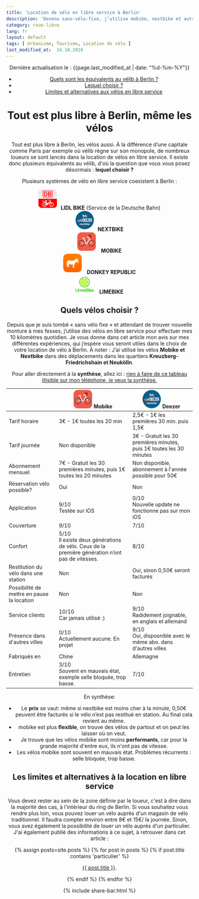 ```yaml
---
title: 'Location de vélo en libre service à Berlin'
description: 'Devenu sans-vélo-fixe, j’utilise mobike, nextbike et autres vélos en libre service pour me déplacer dans Berlin. Avantages et inconvénients: voici le compte-rendu.'
category: roue-libre
lang: fr
layout: default
tags: [ Urbanisme, Tourisme, Location de vélo ]
last_modified_at:  24.10.2018
---
```



<div class="container blog" align="center">
<p id="">Dernière actualisation le : {{page.last_modified_at | date: "%d-%m-%Y"}}</p>


<ul id="intro">
<li id="plan"><a href="#equivalent">Quels sont les équivalents au vélib à Berlin ?</a></li> 
<li id="plan"><a href="#choisir">Lequel choisir ?</a></li>
<li id="plan"><a href="#limites">Limites et alternatives aux vélos en libre service</a></li>
</ul>

<h1>Tout est plus libre à Berlin, même les vélos</h1>


<p>Tout est plus libre à Berlin, les vélos aussi. À la différence d’une capitale comme Paris par exemple où vélib règne sur son monopole, de nombreux loueurs se sont lancés dans la location de vélos en libre service. Il existe donc plusieurs équivalents au vélib, d'où la question que vous vous posez désormais : <strong>lequel choisir ?</strong></p>

<p id="equivalent">Plusieurs systèmes de vélo en libre service coexistent à Berlin :</p>
<img src="/Images/dblidl.png" alt="db call a bike" width="50" height="50" style="padding-bottom: 5px;padding-right: 10px"><strong>LIDL BIKE</strong> (Service de la Deutsche Bahn)<br/>
<img src="/Images/deezernextbike.png" alt="db call a bike" width="50" height="50" style="padding-bottom: 5px;padding-right: 10px"><strong>NEXTBIKE</strong><br/>
<img src="/Images/mobike.png" alt="db call a bike" width="50" height="50" style="padding-bottom: 5px;padding-right: 10px"> <strong>MOBIKE</strong><br/>
<img src="/Images/donkeyrepublic.png" alt="db call a bike" width="50" height="50" style="padding-bottom: 5px;padding-right: 10px"> <strong>DONKEY REPUBLIC</strong><br/>
<img src="/Images/limebike.png" alt="db call a bike" width="50" height="50" style="padding-right: 10px"> <strong>LIMEBIKE</strong><br/>




<h2 id="choisir">Quels vélos choisir ?</h2>

<p>Depuis que je suis tombé « sans vélo fixe » et attendant de trouver nouvelle monture à mes fesses, j’utilise des vélos en libre service pour effectuer mes 10 kilomètres quotidien. Je vous donne dans cet article mon avis sur mes différentes expériences, qui j’espère vous seront utiles dans le choix de votre location de vélo à Berlin. À noter : J’ai utilisé les vélos <strong>Mobike et Nextbike</strong> dans des déplacements dans les quartiers <strong>Kreuzberg-Friedrichshain et Neukölln</strong>.</p>

<p>Pour aller directement à la <strong>synthèse</strong>, allez ici : <a href="#synthese">rien à faire de ce tableau illisible sur mon téléphone, je veux la synthèse.</a></p>


<table class="table" align="center">
  <thead>
      <tr>
        <th></th>
        <th><img src="/Images/mobike.png" width="50" height="50" alt="db call a bike"> Mobike</th>
        <th><img src="/Images/deezernextbike.png" width="50" height="50" alt="db call a bike"> Deezer</th>
        </tr>
      </thead>


<tbody>
      <tr>
        <td>Tarif horaire</td>
        <td>3€ - 1€ toutes les 20 min</td>
        <td>2,5€ - 1€ les premières 30 min. puis 1,5€</td>
      </tr>

  <tr>
        <td>Tarif journée</td>
        <td>Non disponible</td>
        <td>3€ -  Gratuit les 30 premières minutes, puis 1€ toutes les 30 minutes</td>
      </tr>

  <tr>
        <td>Abonnement mensuel</td>
        <td>7€ - Gratuit les 30 premières minutes, puis 1€ toutes les 20 minutes</td>
        <td>Non disponible, abonnement à l'année possible pour 50€</td>
      </tr>

  <tr>
        <td>Réservation vélo possible?</td>
        <td>Oui</td>
        <td>Non</td>
      </tr>

  <tr>
        <td>Application</td>
        <td>9/10<br>Testée sur iOS</td>
        <td>0/10<br>Nouvelle update ne fonctionne pas sur mon iOS</td>
      </tr>

  <tr>
        <td>Couverture</td>
        <td>9/10</td>
        <td>7/10</td>
      </tr>

  <tr>
        <td>Confort</td>
        <td>5/10<br>Il existe deux générations de vélo. Ceux de la première génération n’ont pas de vitesses.</td>
        <td>8/10</td>
      </tr>

  <tr>
  <td>Restitution du vélo dans une station</td>
        <td>Non</td>
        <td>Oui, sinon 0,50€ seront facturés</td>
      </tr>

  <tr>
        <td>Possibilité de mettre en pause la location</td>
        <td>Non</td>
        <td>Non</td>
      </tr>

  <tr>
        <td>Service clients</td>
        <td>10/10<br>Car jamais utilisé :)</td>
        <td>9/10<br>Radidement joignable, en anglais et allemand</td>
      </tr>

  <tr>
        <td>Présence dans d'autres villes</td>
        <td>0/10<br>Actuellement aucune. En projet</td>
        <td>9/10<br>Oui, disposnible avec le même abo. dans d'autres villes</td>
      </tr>

  <tr>
        <td>Fabriqués en</td>
        <td>Chine</td>
        <td>Allemagne</td>
      </tr>

  <tr>
        <td>Entretien</td>
        <td>3/10<br>Souvent en mauvais état, exemple selle bloquée, trop basse.</td>
        <td>7/10<br></td>
      </tr>


</tbody>
</table>

<p id="synthese">En synthèse: </p>
<ul id="intro">
<li id="plan">Le <strong>prix</strong> se vaut: même si nextbike est moins cher à la minute, 0,50€ peuvent être facturés si le vélo n’est pas restitué en station. Au final cela revient au même.</li>
<li id="plan">mobike est plus <strong>flexible</strong>, on trouve des vélos de partout et on peut les laisser où on veut.</li>
<li id="plan">Je trouve que les vélos mobike sont moins <strong>performants</strong>, car pour la grande majorité d'entre eux, ils n'ont pas de vitesse. </li>
<li id="plan">Les vélos mobike sont souvent en mauvais état. Problèmes récurrents : selle bloquée, trop basse.</li>
</ul>

<h2 id="limites">Les limites et alternatives à la location en libre service</h2>
<p> Vous devez rester au sein de la zone définie par le loueur, c'est à dire dans la majorité des cas, à l'intérieur du ring de Berlin. Si vous souhaitez vous rendre plus loin, vous pouvez  louer un vélo auprès d'un magasin de vélo traditionnel. Il faudra compter environ entre 8€ et 15€/ la journée. Sinon, vous avez également la possibilité de louer un vélo auprès d'un particulier. J'ai également publié des informations à ce sujet, à retrouver dans cet article : 

 {% assign posts=site.posts %}
        {% for post in posts %}
        {% if post.title contains 'particulier' %}


   <a href="{{ post.url }}">{{ post.title }}</a>.


  {% endif %}
  {% endfor %}

  </p>

  {% include share-bar.html %}



</div>






